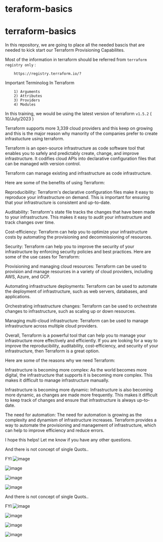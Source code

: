 # teraform-basics

# terraform-basics

In this repository, we are going to place all the needed bascis that are needed to kick start our Terraform Provisioning Capabilites.

Most of the information in terraform should be referred from `terraform registry only` : 

```
    https://registry.terraform.io/?
```

Important Terminolog In Terraform 

```
    1) Arguments
    2) Attributes
    3) Providers
    4) Modules
```

In this training, we would be using the latest version of terraform `v1.5.2` ( 10/July/2023 )

Terraform supports more 3,339 cloud providers and this keep on growing and this is the major reason why manority of the companies prefer to create infrastucture using terraform.


Terraform is an open-source infrastructure as code software tool that enables you to safely and predictably create, change, and improve infrastructure. It codifies cloud APIs into declarative configuration files that can be managed with version control. 

Terraform can manage existing and infrastructure as code infrastructure.

Here are some of the benefits of using Terraform:

Reproducibility: Terraform's declarative configuration files make it easy to reproduce your infrastructure on demand. This is important for ensuring that your infrastructure is consistent and up-to-date.

Auditability: Terraform's state file tracks the changes that have been made to your infrastructure. This makes it easy to audit your infrastructure and track changes over time.

Cost-efficiency: Terraform can help you to optimize your infrastructure costs by automating the provisioning and decommissioning of resources.

Security: Terraform can help you to improve the security of your infrastructure by enforcing security policies and best practices.
Here are some of the use cases for Terraform:

Provisioning and managing cloud resources: Terraform can be used to provision and manage resources in a variety of cloud providers, including AWS, Azure, and GCP.

Automating infrastructure deployments: Terraform can be used to automate the deployment of infrastructure, such as web servers, databases, and applications.

Orchestrating infrastructure changes: Terraform can be used to orchestrate changes to infrastructure, such as scaling up or down resources.

Managing multi-cloud infrastructure: Terraform can be used to manage infrastructure across multiple cloud providers.

Overall, Terraform is a powerful tool that can help you to manage your infrastructure more effectively and efficiently. If you are looking for a way to improve the reproducibility, auditability, cost-efficiency, and security of your infrastructure, then Terraform is a great option.

Here are some of the reasons why we need Terraform:

Infrastructure is becoming more complex: As the world becomes more digital, the infrastructure that supports it is becoming more complex. This makes it difficult to manage infrastructure manually.

Infrastructure is becoming more dynamic: Infrastructure is also becoming more dynamic, as changes are made more frequently. This makes it difficult to keep track of changes and ensure that infrastructure is always up-to-date.

The need for automation: The need for automation is growing as the complexity and dynamism of infrastructure increases. Terraform provides a way to automate the provisioning and management of infrastructure, which can help to improve efficiency and reduce errors.

I hope this helps! Let me know if you have any other questions.


And there is not concept of single Quots..


FYI 
![image](https://github.com/santhosh-patchigolla/teraform-basics/assets/53848645/b4f40f0a-f7d6-4c0d-afd1-15d238951776)

![image](https://github.com/santhosh-patchigolla/teraform-basics/assets/53848645/389e314c-e6f9-4429-ade5-f285abcbc2e8)

![image](https://github.com/santhosh-patchigolla/teraform-basics/assets/53848645/b1c86c5e-903a-4ccf-9a81-02029ea2bce0)



![image](https://github.com/santhosh-patchigolla/teraform-basics/assets/53848645/4e1f82d6-06af-4e8a-a91c-3518300d0e28)


And there is not concept of single Quots..


FYI 
![image](https://github.com/santhosh-patchigolla/teraform-basics/assets/53848645/b4f40f0a-f7d6-4c0d-afd1-15d238951776)

![image](https://github.com/santhosh-patchigolla/teraform-basics/assets/53848645/389e314c-e6f9-4429-ade5-f285abcbc2e8)

![image](https://github.com/santhosh-patchigolla/teraform-basics/assets/53848645/b1c86c5e-903a-4ccf-9a81-02029ea2bce0)



![image](https://github.com/santhosh-patchigolla/teraform-basics/assets/53848645/4e1f82d6-06af-4e8a-a91c-3518300d0e28)
